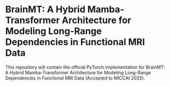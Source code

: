 # BrainMT: A Hybrid Mamba-Transformer Architecture for Modeling Long-Range Dependencies in Functional MRI Data

This repository will contain the official PyTorch implementation for BrainMT: A Hybrid Mamba-Transformer Architecture for Modeling Long-Range Dependencies in Functional MRI Data (Accepted to MICCAI 2025).
